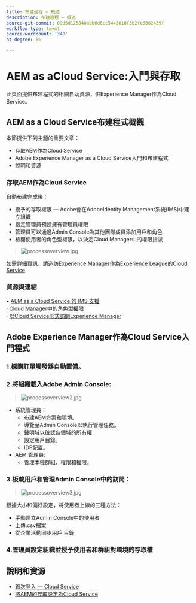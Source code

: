 ```yaml
---
title: 布建過程 — 概述
description: 布建過程 — 概述
source-git-commit: 09d5d125840abb6d6cc5443816f3b2fe6602459f
workflow-type: tm+mt
source-wordcount: '340'
ht-degree: 5%

---
```



# AEM as aCloud Service:入門與存取

此頁面提供布建程式的相關自助資源，供Experience Manager作為Cloud Service。

## AEM as a Cloud Service布建程式概觀

本節提供下列主題的重要文章：

* 存取AEM作為Cloud Service
* Adobe Experience Manager as a Cloud Service入門和布建程式
* 說明和資源


### 存取AEM作為Cloud Service

自動布建完成後：

* 授予的存取權限 — Adobe會在AdobeIdentity Management系統(IMS)中建立組織
* 指定管理員預設擁有管理員權限
* 管理員可以通過Admin Console為其他團隊成員添加用戶和角色
* 檢閱使用者的角色型權限，以決定Cloud Manager中的權限指派

> ![processoverview.jpg](./assets/processOverview.jpg)


如需詳細資訊，請造訪[Experience Manager作為Experience League的Cloud Service](https://experienceleague.adobe.com/docs/experience-manager-cloud-service/onboarding/home.html?lang=en)

### 資源與連結

• [AEM as a Cloud Service 的 IMS 支援](https://experienceleague.adobe.com/docs/experience-manager-cloud-service/security/ims-support.html?lang=en)\
· [ Cloud Manager中的角色型權限](https://experienceleague.adobe.com/docs/experience-manager-cloud-service/onboarding/what-is-required/role-based-permissions.html?lang=en#what-is-required)\
· [以Cloud Service形式訪問Experience Manager](https://experienceleague.adobe.com/docs/experience-manager-cloud-service/onboarding/getting-access/navigation.html?lang=en#getting-access)


## Adobe Experience Manager作為Cloud Service入門程式

### 1.採購訂單觸發器自動置備。

### 2.將組織載入Adobe Admin Console:

>   ![processoverview2.jpg](./assets/processOverview2.jpg)
* 系統管理員：
   * 布建AEM方案和環境。
   * 導覽至Admin Console以執行管理任務。
   * 聲明域以確認各個域的所有權
   * 設定用戶目錄。
   * IDP配置。
* AEM 管理員:
   * 管理本機群組、權限和權限。

### 3.板載用戶和管理Admin Console中的訪問：

>   ![processoverview3.jpg](./assets/processOverview3.jpg)

根據大小和偏好設定，將使用者上線的三種方法：
* 手動建立Admin Console中的使用者
* 上傳.csv檔案
* 從企業活動同步用戶
目錄

### 4.管理員設定組織並授予使用者和群組對環境的存取權

## 說明和資源

* [首次登入 — Cloud Service](https://experienceleague.adobe.com/docs/experience-manager-cloud-service/onboarding/getting-access/cloud-service-programs/first-time-login.html#getting-access)
* [將AEM的存取設定為Cloud Service](https://experienceleague.adobe.com/docs/experience-manager-learn/cloud-service/accessing/overview.html?lang=en#accessing)
